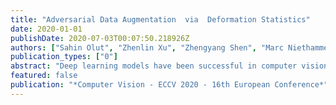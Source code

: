 ```yaml
---
title: "Adversarial Data Augmentation  via  Deformation Statistics"
date: 2020-01-01
publishDate: 2020-07-03T00:07:50.218926Z
authors: ["Sahin Olut", "Zhenlin Xu", "Zhengyang Shen", "Marc Niethammer"]
publication_types: ["0"]
abstract: "Deep learning models have been successful in computer vision and medical image analysis. However, training these models frequently requires large labeled image sets whose creation is often very time and labor intensive, for example, in the context of 3D segmentations. Approaches capable of training deep segmentation networks with a limited number of labeled samples are therefore highly desirable. Data augmentation or semi-supervised approaches are commonly used to cope with limited labeled training data. However, the augmentation strategies for many existing approaches are either hand-engineered or require computationally demanding searches. To that end, we explore an augmentation strategy which builds statistical deformation models from unlabeled data via principal component analysis and uses the resulting statistical deformation space to augment the labeled training samples. Specifically, we obtain transformations via deep registration models. This allows for an intuitive control over plausible deformation magnitudes via the statistical model and, if combined with an appropriate deformation model, yields spatially regular transformations. To optimally augment a dataset we use an adversarial strategy integrated into our statistical deformation model. We demonstrate the effectiveness of our approach for the segmentation of knee cartilage from 3D magnetic resonance images. We show favorable performance to state-of-the-art augmentation approaches. "
featured: false
publication: "*Computer Vision - ECCV 2020 - 16th European Conference*"
---
```


